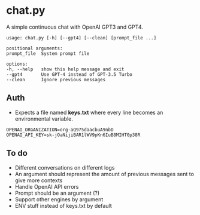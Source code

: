 # chat.py

A simple continuous chat with OpenAI GPT3 and GPT4.

```
usage: chat.py [-h] [--gpt4] [--clean] [prompt_file ...]

positional arguments:
prompt_file  System prompt file

options:
-h, --help   show this help message and exit
--gpt4       Use GPT-4 instead of GPT-3.5 Turbo
--clean      Ignore previous messages
```

## Auth

-   Expects a file named **keys.txt** where every line becomes an environmental
    variable.

```
OPENAI_ORGANIZATION=org-aQ975daacbuA9nbD
OPENAI_API_KEY=sk-jOaNijiBAR1lWV9pKn6IuB8MIHT0p38R
```

## To do

-   Different conversations on different logs
-   An argument should represent the amount of previous messages sent to give more contexts
-   Handle OpenAI API errors
-   Prompt should be an argument (?)
-   Support other engines by argument
-   ENV stuff instead of keys.txt by default
